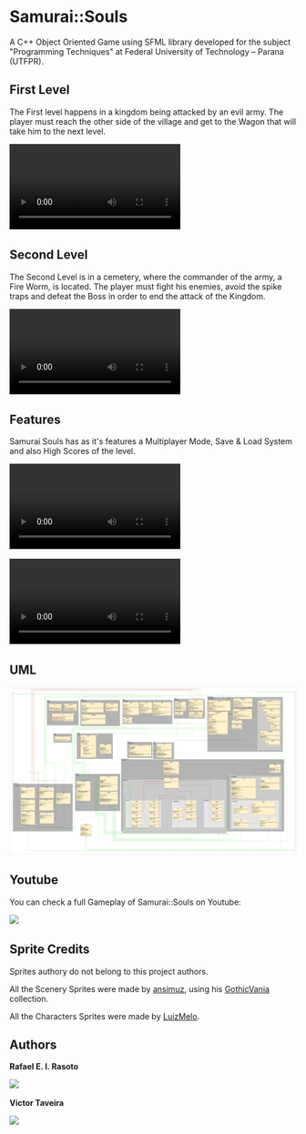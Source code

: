 # Samurai::Souls
A C++ Object Oriented Game using SFML library developed for the subject "Programming Techniques" at Federal University of Technology – Parana (UTFPR).

## First Level

The First level happens in a kingdom being attacked by an evil army. The player must reach the other side of the village and get to the Wagon that will take him to the next level.

<video src="https://github.com/IshikawaRasoto/SamuraiSouls/raw/main/readme/PrimeiraFase.mp4"></video>

## Second Level

The Second Level is in a cemetery, where the commander of the army, a Fire Worm, is located. The player must fight his enemies, avoid the spike traps and defeat the Boss in order to end the attack of the Kingdom.

<video src="https://github.com/IshikawaRasoto/SamuraiSouls/raw/main/readme/SegundaFase.mp4"></video>

## Features

Samurai Souls has as it's features a Multiplayer Mode, Save & Load System and also High Scores of the level.

<video src="https://github.com/IshikawaRasoto/SamuraiSouls/raw/main/readme/Multiplayer%26Save.mp4"></video>

<video src="https://github.com/IshikawaRasoto/SamuraiSouls/raw/main/readme/HighScore.mp4"></video>


## UML

<img src="https://github.com/IshikawaRasoto/SamuraiSouls/blob/main/UMLSamuraiSouls.png?raw=true">

## Youtube 

You can check a full Gameplay of Samurai::Souls on Youtube:

<a ref="https://youtu.be/xvNGacwrS7o"><img src="https://img.shields.io/badge/YouTube-FF0000?style=for-the-badge&logo=youtube&logoColor=white"></a>



## Sprite Credits
Sprites authory do not belong to this project authors.

All the Scenery Sprites were made by [ansimuz](https://ansimuz.itch.io), using his [GothicVania](https://itch.io/c/313331/gothicvania) collection.

All the Characters Sprites were made by [LuizMelo](https://luizmelo.itch.io).


## Authors
**Rafael E. I. Rasoto**

<a ref="https://github.com/IshikawaRasoto"><img src="https://img.shields.io/badge/GitHub-100000?style=for-the-badge&logo=github&logoColor=white"></a>

**Victor Taveira** 

<a ref="https://github.com/ViktorTav"><img src="https://img.shields.io/badge/GitHub-100000?style=for-the-badge&logo=github&logoColor=white"></a>
